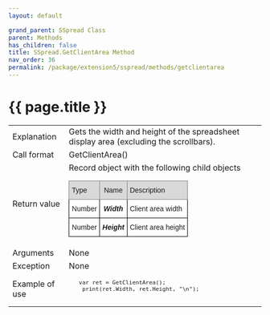 ```yaml
---
layout: default

grand_parent: SSpread Class
parent: Methods
has_children: false
title: SSpread.GetClientArea Method
nav_order: 36
permalink: /package/extension5/sspread/methods/getclientarea
---
```

# {{ page.title }}

<table>
  <tr>
    <td>Explanation</td>
    <td colspan="2">Gets the width and height of the spreadsheet display area (excluding the scrollbars).</td>
  </tr>
  <tr>
    <td>Call format</td>
    <td colspan="2">GetClientArea()</td>
  </tr>
  <tr>
    <td>Return value</td>
    <td colspan="2">Record object with the following child objects<br><style type="text/css">
.tg  {border-collapse:collapse;border-spacing:0;}
.tg td{border-color:black;border-style:solid;border-width:1px;font-family:Arial, sans-serif;font-size:14px;
  overflow:hidden;padding:10px 5px;word-break:normal;}
.tg th{border-color:black;border-style:solid;border-width:1px;font-family:Arial, sans-serif;font-size:14px;
  font-weight:normal;overflow:hidden;padding:10px 5px;word-break:normal;}
.tg .tg-ihln{font-style:italic;font-weight:bold;text-align:center;vertical-align:top}
.tg .tg-23hc{background-color:#D9D9D9;border-color:inherit;font-family:Arial, Helvetica, sans-serif !important;text-align:left;
  vertical-align:top}
.tg .tg-z50u{background-color:#D9D9D9;border-color:inherit;font-family:Arial, Helvetica, sans-serif !important;text-align:center;
  vertical-align:top}
.tg .tg-0lax{text-align:left;vertical-align:top}
</style>
<table class="tg">
<thead>
  <tr>
    <th class="tg-23hc">Type</th>
    <th class="tg-z50u">Name</th>
    <th class="tg-23hc">Description</th>
  </tr>
</thead>
<tbody>
  <tr>
    <td class="tg-0lax">Number</td>
    <td class="tg-ihln">Width</td>
    <td class="tg-0lax">Client area width</td>
  </tr>
  <tr>
    <td class="tg-0lax">Number</td>
    <td class="tg-ihln">Height</td>
    <td class="tg-0lax">Client area height</td>
  </tr>
</tbody>
</table></td>
  </tr>  
  <tr>
    <td>Arguments</td>
    <td colspan="2">None</td>
  </tr>
  <tr>
    <td>Exception</td>
    <td colspan="2">None</td>
  </tr>
  <tr>
    <td>Example of use</td>
    <td colspan="2"><code><pre>
   var ret = GetClientArea();
    print(ret.Width, ret.Height, "\n");
    </pre></code></td>
  </tr>
</table>
